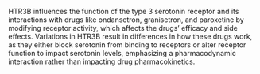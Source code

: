 HTR3B influences the function of the type 3 serotonin receptor and its interactions with drugs like ondansetron, granisetron, and paroxetine by modifying receptor activity, which affects the drugs’ efficacy and side effects. Variations in HTR3B result in differences in how these drugs work, as they either block serotonin from binding to receptors or alter receptor function to impact serotonin levels, emphasizing a pharmacodynamic interaction rather than impacting drug pharmacokinetics.
